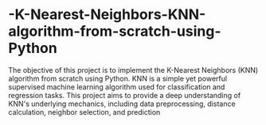 # -K-Nearest-Neighbors-KNN-algorithm-from-scratch-using-Python
The objective of this project is to implement the K-Nearest Neighbors (KNN) algorithm from scratch using Python. KNN is a simple yet powerful supervised machine learning algorithm used for classification and regression tasks. This project aims to provide a deep understanding of KNN's underlying mechanics, including data preprocessing, distance calculation, neighbor selection, and prediction
